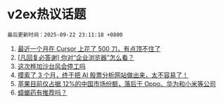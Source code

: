 # v2ex热议话题

`最后更新时间：2025-09-22 23:11:18 +0800`

1. [最近一个月在 Cursor 上花了 500 刀，有点顶不住了](https://www.v2ex.com/t/1160920)
1. [[凡回复必答谢] 你对“企业浏览器”怎么看？](https://www.v2ex.com/t/1160988)
1. [这次桦加沙台风会停工吗](https://www.v2ex.com/t/1160932)
1. [摸索了 3 个月，终于把 AI 股票分析网站做出来，太不容易了！](https://www.v2ex.com/t/1160913)
1. [苹果目前仅占据 12%的中国市场份额，落后于 Oppo、华为和小米等公司](https://www.v2ex.com/t/1160909)
1. [蟑螂药有推荐吗？](https://www.v2ex.com/t/1160923)

